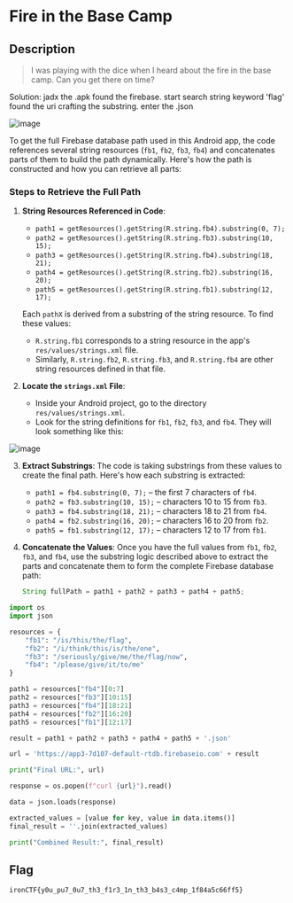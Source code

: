 # Fire in the Base Camp
## Description
> I was playing with the dice when I heard about the fire in the base camp. Can you get there on time?

Solution:
jadx the .apk
found the firebase. start search string keyword 'flag'
found the uri
crafting the substring. enter the .json

![image](https://github.com/user-attachments/assets/ff2f7da7-a219-468d-9781-e2754f7f2e1d)


To get the full Firebase database path used in this Android app, the code references several string resources (`fb1`, `fb2`, `fb3`, `fb4`) and concatenates parts of them to build the path dynamically. Here's how the path is constructed and how you can retrieve all parts:

### Steps to Retrieve the Full Path

1. **String Resources Referenced in Code**:
   - `path1 = getResources().getString(R.string.fb4).substring(0, 7);`
   - `path2 = getResources().getString(R.string.fb3).substring(10, 15);`
   - `path3 = getResources().getString(R.string.fb4).substring(18, 21);`
   - `path4 = getResources().getString(R.string.fb2).substring(16, 20);`
   - `path5 = getResources().getString(R.string.fb1).substring(12, 17);`

   Each `pathX` is derived from a substring of the string resource. To find these values:
   
   - `R.string.fb1` corresponds to a string resource in the app's `res/values/strings.xml` file.
   - Similarly, `R.string.fb2`, `R.string.fb3`, and `R.string.fb4` are other string resources defined in that file.


2. **Locate the `strings.xml` File**:
   - Inside your Android project, go to the directory `res/values/strings.xml`.
   - Look for the string definitions for `fb1`, `fb2`, `fb3`, and `fb4`. They will look something like this:

![image](https://github.com/user-attachments/assets/771ae895-5f44-4da4-bc2a-d686c15fcfe8)


3. **Extract Substrings**:
   The code is taking substrings from these values to create the final path. Here's how each substring is extracted:
   - `path1 = fb4.substring(0, 7);` – the first 7 characters of `fb4`.
   - `path2 = fb3.substring(10, 15);` – characters 10 to 15 from `fb3`.
   - `path3 = fb4.substring(18, 21);` – characters 18 to 21 from `fb4`.
   - `path4 = fb2.substring(16, 20);` – characters 16 to 20 from `fb2`.
   - `path5 = fb1.substring(12, 17);` – characters 12 to 17 from `fb1`.

4. **Concatenate the Values**:
   Once you have the full values from `fb1`, `fb2`, `fb3`, and `fb4`, use the substring logic described above to extract the parts and concatenate them to form the complete Firebase database path:

   ```java
   String fullPath = path1 + path2 + path3 + path4 + path5;
   ```



```py
import os
import json

resources = {
    "fb1": "/is/this/the/flag",
    "fb2": "/i/think/this/is/the/one",
    "fb3": "/seriously/give/me/the/flag/now",
    "fb4": "/please/give/it/to/me"
}

path1 = resources["fb4"][0:7]
path2 = resources["fb3"][10:15]
path3 = resources["fb4"][18:21]
path4 = resources["fb2"][16:20]
path5 = resources["fb1"][12:17]

result = path1 + path2 + path3 + path4 + path5 + '.json'

url = 'https://app3-7d107-default-rtdb.firebaseio.com' + result

print("Final URL:", url)

response = os.popen(f"curl {url}").read()

data = json.loads(response)

extracted_values = [value for key, value in data.items()]
final_result = ''.join(extracted_values)

print("Combined Result:", final_result)
```
## Flag
```
ironCTF{y0u_pu7_0u7_th3_f1r3_1n_th3_b4s3_c4mp_1f84a5c66ff5}
```
